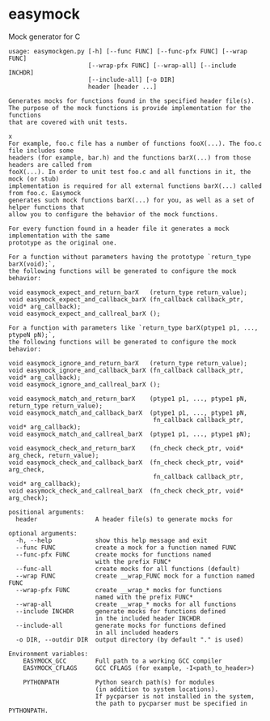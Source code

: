 easymock
========

Mock generator for C

    usage: easymockgen.py [-h] [--func FUNC] [--func-pfx FUNC] [--wrap FUNC]
                          [--wrap-pfx FUNC] [--wrap-all] [--include INCHDR]
                          [--include-all] [-o DIR]
                          header [header ...]

    Generates mocks for functions found in the specified header file(s).
    The purpose of the mock functions is provide implementation for the functions
    that are covered with unit tests.
                                                                                                  x
    For example, foo.c file has a number of functions fooX(...). The foo.c file includes some
    headers (for example, bar.h) and the functions barX(...) from those headers are called from
    fooX(...). In order to unit test foo.c and all functions in it, the mock (or stub)
    implementation is required for all external functions barX(...) called from foo.c. Easymock 
    generates such mock functions barX(...) for you, as well as a set of helper functions that
    allow you to configure the behavior of the mock functions.
    
    For every function found in a header file it generates a mock implementation with the same
    prototype as the original one.
    
    For a function without parameters having the prototype `return_type barX(void);`,
    the following functions will be generated to configure the mock behavior:
    
    void easymock_expect_and_return_barX   (return_type return_value);
    void easymock_expect_and_callback_barX (fn_callback callback_ptr, void* arg_callback);
    void easymock_expect_and_callreal_barX ();
    
    For a function with parameters like `return_type barX(ptype1 p1, ..., ptypeN pN);`,
    the following functions will be generated to configure the mock behavior:
    
    void easymock_ignore_and_return_barX   (return_type return_value);
    void easymock_ignore_and_callback_barX (fn_callback callback_ptr, void* arg_callback);
    void easymock_ignore_and_callreal_barX ();

    void easymock_match_and_return_barX    (ptype1 p1, ..., ptype1 pN, return_type return_value);
    void easymock_match_and_callback_barX  (ptype1 p1, ..., ptype1 pN, 
                                            fn_callback callback_ptr, void* arg_callback);
    void easymock_match_and_callreal_barX  (ptype1 p1, ..., ptype1 pN);

    void easymock_check_and_return_barX    (fn_check check_ptr, void* arg_check, return_value);
    void easymock_check_and_callback_barX  (fn_check check_ptr, void* arg_check, 
                                            fn_callback callback_ptr, void* arg_callback);
    void easymock_check_and_callreal_barX  (fn_check check_ptr, void* arg_check);
    
    positional arguments:
      header                A header file(s) to generate mocks for
    
    optional arguments:
      -h, --help            show this help message and exit
      --func FUNC           create a mock for a function named FUNC
      --func-pfx FUNC       create mocks for functions named
                            with the prefix FUNC*
      --func-all            create mocks for all functions (default)
      --wrap FUNC           create __wrap_FUNC mock for a function named FUNC
      --wrap-pfx FUNC       create __wrap_* mocks for functions
                            named with the prefix FUNC*
      --wrap-all            create __wrap_* mocks for all functions
      --include INCHDR      generate mocks for functions defined
                            in the included header INCHDR
      --include-all         generate mocks for functions defined
                            in all included headers
      -o DIR, --outdir DIR  output directory (by default "." is used)

    Environment variables:
        EASYMOCK_GCC        Full path to a working GCC compiler
        EASYMOCK_CFLAGS     GCC CFLAGS (for example, -I<path_to_header>)
    
        PYTHONPATH          Python search path(s) for modules
                            (in addition to system locations).
                            If pycparser is not installed in the system,
                            the path to pycparser must be specified in PYTHONPATH.
